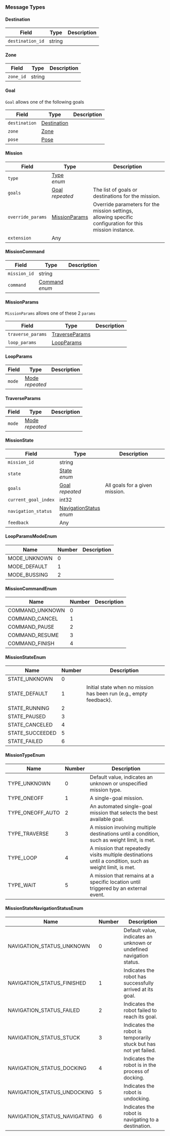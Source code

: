 ### Message Types

#### Destination
| Field            | Type   | Description |
|------------------|--------|-------------|
| `destination_id` | string |             |

#### Zone
| Field    | Type   | Description |
|----------|--------|-------------|
| `zone_id`| string |             |

#### Goal
`Goal` allows one of the following goals

| Field       | Type            | Description |
|-------------|-----------------|-------------|
| `destination` | [Destination](#destination) |             |
| `zone`       | [Zone](#zone)   |             |
| `pose`       | [Pose](../robot/Robot.md/#pose) |             |

#### Mission
| Field             | Type                     | Description    |
|-------------------|--------------------------|----------------|
| `type`            | [Type](#missiontypeenum)<br>*enum* |      |
| `goals`           | [Goal](#goal)<br>*repeated* | The list of goals or destinations for the mission.  |
| `override_params` | [MissionParams](#missionparams) | Override parameters for the mission settings, <br> allowing specific configuration for this mission instance. |
| `extension`       | Any                                       |

#### MissionCommand
| Field       | Type                        | Description |
|-------------|-----------------------------|-------------|
| `mission_id`| string                      |             |
| `command`   | [Command](#missioncommandenum)<br>*enum* |             |

#### MissionParams
`MissionParams` allows one of these 2 `params`

| Field             | Type                    | Description |
|-------------------|-------------------------|-------------|
| `traverse_params` | [TraverseParams](#traverseparams) |             |
| `loop_params`     | [LoopParams](#loopparams) |             |

#### LoopParams
| Field  | Type                    | Description |
|--------|-------------------------|-------------|
| `mode` | [Mode](#loopparamsmodeenum)<br>*repeated* |             |

#### TraverseParams
| Field  | Type                    | Description |
|--------|-------------------------|-------------|
| `mode` | [Mode](#loopparamsmodeenum)<br>*repeated* |             |

#### MissionState
| Field                | Type                                             | Description                                  |
|----------------------|--------------------------------------------------|----------------------------------------------|
| `mission_id`         | string                                           |                                              |
| `state`              | [State](#missionstateenum)<br>*enum*             |                                              |
| `goals`              | [Goal](#goal)<br>*repeated*                      | All goals for a given mission.               |
| `current_goal_index` | int32                                            |                                              |
| `navigation_status`  | [NavigationStatus](#missionstatenavigationstatusenum)<br>*enum* |                                              |
| `feedback`           | Any                                              |                                              |

#### LoopParamsModeEnum
| Name           | Number | Description |
|----------------|--------|-------------|
| MODE_UNKNOWN   | 0      |             |
| MODE_DEFAULT   | 1      |             |
| MODE_BUSSING   | 2      |             |

#### MissionCommandEnum
| Name             | Number | Description |
|------------------|--------|-------------|
| COMMAND_UNKNOWN  | 0      |             |
| COMMAND_CANCEL   | 1      |             |
| COMMAND_PAUSE    | 2      |             |
| COMMAND_RESUME   | 3      |             |
| COMMAND_FINISH   | 4      |             |

#### MissionStateEnum
| Name             | Number | Description |
|------------------|--------|-------------|
| STATE_UNKNOWN    | 0      |             |
| STATE_DEFAULT    | 1      | Initial state when no mission has been run (e.g., empty feedback). |
| STATE_RUNNING    | 2      |             |
| STATE_PAUSED     | 3      |             |
| STATE_CANCELED   | 4      |             |
| STATE_SUCCEEDED  | 5      |             |
| STATE_FAILED     | 6      |             |

#### MissionTypeEnum
| Name               | Number | Description                                                                |
|--------------------|--------|----------------------------------------------------------------------------|
| TYPE_UNKNOWN       | 0      | Default value, indicates an unknown or unspecified mission type.           |
| TYPE_ONEOFF        | 1      | A single-goal mission.                                                     |
| TYPE_ONEOFF_AUTO   | 2      | An automated single-goal mission that selects the best available goal.     |
| TYPE_TRAVERSE      | 3      | A mission involving multiple destinations until a condition, such as weight limit, is met. |
| TYPE_LOOP          | 4      | A mission that repeatedly visits multiple destinations until a condition, such as weight limit, is met. |
| TYPE_WAIT          | 5      | A mission that remains at a specific location until triggered by an external event. |

#### MissionStateNavigationStatusEnum
| Name                  | Number | Description                                                                 |
|-----------------------|--------|-----------------------------------------------------------------------------|
| NAVIGATION_STATUS_UNKNOWN | 0      | Default value, indicates an unknown or undefined navigation status.     |
| NAVIGATION_STATUS_FINISHED| 1      | Indicates the robot has successfully arrived at its goal.               |
| NAVIGATION_STATUS_FAILED  | 2      | Indicates the robot failed to reach its goal.                           |
| NAVIGATION_STATUS_STUCK   | 3      | Indicates the robot is temporarily stuck but has not yet failed.        |
| NAVIGATION_STATUS_DOCKING | 4      | Indicates the robot is in the process of docking.                       |
| NAVIGATION_STATUS_UNDOCKING | 5    | Indicates the robot is undocking.                                       |
| NAVIGATION_STATUS_NAVIGATING | 6   | Indicates the robot is navigating to a destination.                     |

